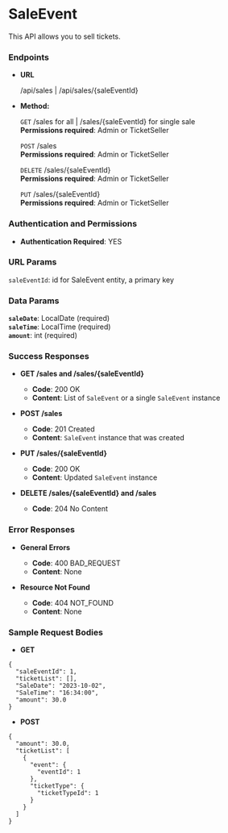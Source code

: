 # **SaleEvent**

This API allows you to sell tickets.

### Endpoints

- **URL**

  /api/sales | /api/sales/{saleEventId}

- **Method:**

  `GET` /sales for all | /sales/{saleEventId} for single sale<br />
  **Permissions required**: Admin or TicketSeller<br />

  `POST` /sales<br />
  **Permissions required**: Admin or TicketSeller<br />

  `DELETE` /sales/{saleEventId}<br />
  **Permissions required**: Admin or TicketSeller<br />

  `PUT` /sales/{saleEventId}<br />
  **Permissions required**: Admin or TicketSeller<br />

### Authentication and Permissions

- **Authentication Required**: YES

### URL Params

`saleEventId`: id for SaleEvent entity, a primary key

### Data Params

**`saleDate`**: LocalDate (required)<br />
**`saleTime`**: LocalTime (required)<br />
**`amount`**: int (required)<br />

### Success Responses

- **GET /sales and /sales/{saleEventId}**

  - **Code**: 200 OK
  - **Content**: List of `SaleEvent` or a single `SaleEvent` instance

- **POST /sales**

  - **Code**: 201 Created
  - **Content**: `SaleEvent` instance that was created

- **PUT /sales/{saleEventId}**

  - **Code**: 200 OK
  - **Content**: Updated `SaleEvent` instance

- **DELETE /sales/{saleEventId} and /sales**
  - **Code**: 204 No Content

### Error Responses

- **General Errors**

  - **Code**: 400 BAD_REQUEST
  - **Content**: None

- **Resource Not Found**
  - **Code**: 404 NOT_FOUND
  - **Content**: None

### Sample Request Bodies

- **GET**

```
{
  "saleEventId": 1,
  "ticketList": [],
  "SaleDate": "2023-10-02",
  "SaleTime": "16:34:00",
  "amount": 30.0
}
```

- **POST**

```
{
  "amount": 30.0,
  "ticketList": [
    {
      "event": {
        "eventId": 1
      },
      "ticketType": {
        "ticketTypeId": 1
      }
    }
  ]
}
```

